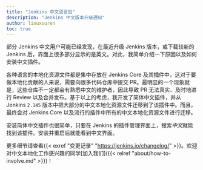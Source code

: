 ```yaml
---
title: "Jenkins 中文语言包"
description: "Jenkins 中文版本升级通知"
author: linuxsuren
toc: true
---
```


部分 Jenkins 中文用户可能已经发现，在最近升级 Jenkins 版本，或下载较新的 Jenkins 后，界面上很多部分显示的是英文。对此，我简单介绍一下原因以及如何安装中文插件。

各种语言的本地化资源文件都是集中存放在 Jenkins Core 及其插件中，这对于要做本地化贡献的人来说，需要向很多代码仓库中提交 PR。最明显的一个现象就是，这些仓库不一定都会有熟悉中文的维护者，因此导致 PR 无法真实、及时地进行 Review 以及合并发布。基于以上的考虑，我开发了简体中文插件，并从 Jenkins `2.145` 版本中把大部分的中文本地化资源文件迁移到了该插件中。而且，最终会对 Jenkins Core 以及流行的插件中所有的中文本地化资源文件进行迁移。

安装简体中文插件也很简单，只要在 Jenkins 的插件管理界面上，搜索*中文*就能找到该插件。安装并重启后就能看到中文界面。

更多细节请查看{{< exref "变更记录" "https://jenkins.io/changelog/" >}}。欢迎对中文本地化工作感兴趣的同学[加入我们]({{< relref "about/how-to-involve.md" >}})！